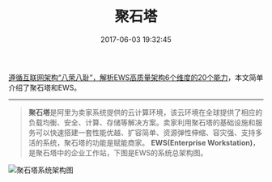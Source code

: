 ﻿---
title: 聚石塔
date: 2017-06-03 19:32:45
tags: [technology,architecture]
categories: ali
---

[遵循互联网架构“八荣八耻”，解析EWS高质量架构6个维度的20个能力][1]，本文简单介绍了聚石塔和EWS。
***

>**聚石塔**是阿里为卖家系统提供的云计算环境，该云环境在全球提供了相应的负载均衡、安全、计算、存储等解决方案。卖家利用聚石塔的基础设施和服务可以快速搭建一套性能优越、扩容简单、资源弹性伸缩、容灾强、支持多活的系统，聚石塔的功能是赋能商家。
>**EWS(Enterprise Workstation)**，是聚石塔中的企业工作站，下图是EWS的系统总架构图。

![聚石塔系统架构图][2]


  [1]: https://yq.aliyun.com/articles/60879
  [2]: http://oqxil93b6.bkt.clouddn.com/images/%E8%81%9A%E7%9F%B3%E5%A1%94/EWS-architecture.png
